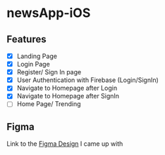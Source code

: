 # newsApp-iOS

## Features
- [x] Landing Page
- [x] Login Page
- [x] Register/ Sign In page
- [x] User Authentication with Firebase (Login/SignIn)
- [x] Navigate to Homepage after Login
- [x] Navigate to Homepage after SignIn
- [ ] Home Page/ Trending

## Figma
Link to the [Figma Design](https://www.figma.com/file/NC3QGx7uyMbJMvhzhRgGys/News-iOS-app?node-id=0%3A1) I came up with
